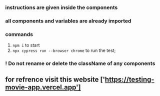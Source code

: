 ### instructions are given inside the components
### all components and variables are already imported
### commands
1. `npm i` to start
2. `npx cypress run --browser chrome` to run the test;
### ! Do not rename or delete the className of any components

## for refrence visit this website ['https://testing-movie-app.vercel.app']
